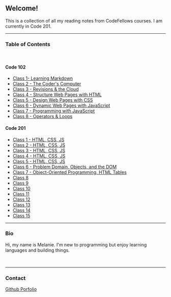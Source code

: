 ## Welcome!

This is a collection of all my reading notes from CodeFellows courses. I am currently in Code 201.

---

### Table of Contents
<br>

#### Code 102

- [Class 1- Learning Markdown](https://melanie-johnston.github.io/reading-notes/102/class1)
- [Class 2 - The Coder's Computer](https://melanie-johnston.github.io/reading-notes/102/class2)
- [Class 3 - Revisions & the Cloud](https://melanie-johnston.github.io/reading-notes/102/class3)
- [Class 4 - Structure Web Pages with HTML](https://melanie-johnston.github.io/reading-notes/102/class4)
- [Class 5 - Design Web Pages with CSS](https://melanie-johnston.github.io/reading-notes/102/class5)
- [Class 6 - Dynamic Web Pages with JavaScript](https://melanie-johnston.github.io/reading-notes/102/class6)
- [Class 7 - Programming with JavaScript](https://melanie-johnston.github.io/reading-notes/102/class7)
- [Class 8 - Operators & Loops](https://melanie-johnston.github.io/reading-notes/102/class8)




#### Code 201


- [Class 1 - HTML, CSS, JS](https://melanie-johnston.github.io/reading-notes/201/class1)
- [Class 2 - HTML, CSS, JS](https://melanie-johnston.github.io/reading-notes/201/class2)
- [Class 3 - HTML, CSS, JS](https://melanie-johnston.github.io/reading-notes/201/class3)
- [Class 4 - HTML, CSS, JS](https://melanie-johnston.github.io/reading-notes/201/class4)
- [Class 5 - HTML, CSS, JS](https://melanie-johnston.github.io/reading-notes/201/class5)
- [Class 6 - Problem Domain, Objects, and the DOM](https://melanie-johnston.github.io/reading-notes/201/class6)
- [Class 7 - Object-Oriented Programming, HTML Tables](https://melanie-johnston.github.io/reading-notes/201/class7)
- [Class 8](https://melanie-johnston.github.io/reading-notes/201/class8)
- [Class 9](https://melanie-johnston.github.io/reading-notes/201/class9)
- [Class 10](https://melanie-johnston.github.io/reading-notes/201/class10)
- [Class 11](https://melanie-johnston.github.io/reading-notes/201/class11)
- [Class 12](https://melanie-johnston.github.io/reading-notes/201/class12)
- [Class 13](https://melanie-johnston.github.io/reading-notes/201/class13)
- [Class 14](https://melanie-johnston.github.io/reading-notes/201/class14)
- [Class 15](https://melanie-johnston.github.io/reading-notes/201/class15)

---

### Bio

Hi, my name is Melanie. I'm new to programming but enjoy learning languages and building things.

<br>

---
### Contact

[Github Porfolio](https://github.com/melanie-johnston)
